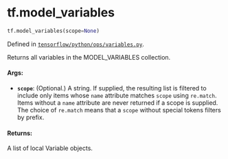<div itemscope itemtype="http://developers.google.com/ReferenceObject">
<meta itemprop="name" content="tf.model_variables" />
<meta itemprop="path" content="Stable" />
</div>

# tf.model_variables

``` python
tf.model_variables(scope=None)
```



Defined in [`tensorflow/python/ops/variables.py`](/code/stable/tensorflow/python/ops/variables.py).

Returns all variables in the MODEL_VARIABLES collection.

#### Args:

* <b>`scope`</b>: (Optional.) A string. If supplied, the resulting list is filtered
    to include only items whose `name` attribute matches `scope` using
    `re.match`. Items without a `name` attribute are never returned if a
    scope is supplied. The choice of `re.match` means that a `scope` without
    special tokens filters by prefix.


#### Returns:

A list of local Variable objects.